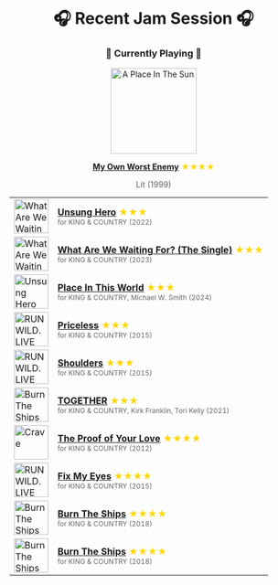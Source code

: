 <div align='center'>

# 🎧 Recent Jam Session 🎧

<h3>🎵 Currently Playing 🎵</h3>

<a href="https://open.spotify.com/track/33iv3wnGMrrDugd7GBso1z"><img src="https://i.scdn.co/image/ab67616d0000b2737b40b2abdbcb8520874f29ed" width="150" height="150" alt="A Place In The Sun" /></a>

<b><a href="https://open.spotify.com/track/33iv3wnGMrrDugd7GBso1z">My Own Worst Enemy</a></b><span style="color: gold;"> ★★★★</span>

<span style="color: #666;">Lit (1999)</span>

<table style='margin: 0 auto; max-width: 550px;'>
<tr>
<td width="60"><a href="https://open.spotify.com/track/3SlET8cwpL8uGI6BFFqmsp"><img src="https://i.scdn.co/image/ab67616d0000b2734f582a7765b766fac982283a" width="60" height="60" alt="What Are We Waiting For?" /></a></td>
<td><b><a href="https://open.spotify.com/track/3SlET8cwpL8uGI6BFFqmsp">Unsung Hero</a></b> <span style="color: gold;"> ★★★</span><br><span style="font-size: 12px; color: #666;">for KING & COUNTRY (2022)</span></td>
</tr>
<tr>
<td width="60"><a href="https://open.spotify.com/track/4Vv58i2pIEeEWQsyS1Acrx"><img src="https://i.scdn.co/image/ab67616d0000b273c3f78dde5c0e86d445d5c5a4" width="60" height="60" alt="What Are We Waiting For? +" /></a></td>
<td><b><a href="https://open.spotify.com/track/4Vv58i2pIEeEWQsyS1Acrx">What Are We Waiting For? (The Single)</a></b> <span style="color: gold;"> ★★★</span><br><span style="font-size: 12px; color: #666;">for KING & COUNTRY (2023)</span></td>
</tr>
<tr>
<td width="60"><a href="https://open.spotify.com/track/5EFy628DSPL8FpuOLavfCl"><img src="https://i.scdn.co/image/ab67616d0000b27337cafa140d73cc50dcc3924a" width="60" height="60" alt="Unsung Hero (The Inspired By Soundtrack)" /></a></td>
<td><b><a href="https://open.spotify.com/track/5EFy628DSPL8FpuOLavfCl">Place In This World</a></b> <span style="color: gold;"> ★★★</span><br><span style="font-size: 12px; color: #666;">for KING & COUNTRY, Michael W. Smith (2024)</span></td>
</tr>
<tr>
<td width="60"><a href="https://open.spotify.com/track/7BTmtN6bP35E54vVASTqao"><img src="https://i.scdn.co/image/ab67616d0000b273a9f93956b93ec03a7555ae7d" width="60" height="60" alt="RUN WILD. LIVE FREE. LOVE STRONG. (Deluxe Anniversary Edition)" /></a></td>
<td><b><a href="https://open.spotify.com/track/7BTmtN6bP35E54vVASTqao">Priceless</a></b> <span style="color: gold;"> ★★★</span><br><span style="font-size: 12px; color: #666;">for KING & COUNTRY (2015)</span></td>
</tr>
<tr>
<td width="60"><a href="https://open.spotify.com/track/5MCG4XcVcvCOXWpSg2cfRC"><img src="https://i.scdn.co/image/ab67616d0000b273a9f93956b93ec03a7555ae7d" width="60" height="60" alt="RUN WILD. LIVE FREE. LOVE STRONG. (Deluxe Anniversary Edition)" /></a></td>
<td><b><a href="https://open.spotify.com/track/5MCG4XcVcvCOXWpSg2cfRC">Shoulders</a></b> <span style="color: gold;"> ★★★</span><br><span style="font-size: 12px; color: #666;">for KING & COUNTRY (2015)</span></td>
</tr>
<tr>
<td width="60"><a href="https://open.spotify.com/track/1D9qrTl2rVrS2XP9RDLLs0"><img src="https://i.scdn.co/image/ab67616d0000b273c23344fb16b6497459430460" width="60" height="60" alt="Burn The Ships (Deluxe Edition: Remixes & Collaborations)" /></a></td>
<td><b><a href="https://open.spotify.com/track/1D9qrTl2rVrS2XP9RDLLs0">TOGETHER</a></b> <span style="color: gold;"> ★★★</span><br><span style="font-size: 12px; color: #666;">for KING & COUNTRY, Kirk Franklin, Tori Kelly (2021)</span></td>
</tr>
<tr>
<td width="60"><a href="https://open.spotify.com/track/5pNavG44Qct8Vm5vQDDxYF"><img src="https://i.scdn.co/image/ab67616d0000b273b3e7d09ce7493d8c41c43ac9" width="60" height="60" alt="Crave" /></a></td>
<td><b><a href="https://open.spotify.com/track/5pNavG44Qct8Vm5vQDDxYF">The Proof of Your Love</a></b> <span style="color: gold;"> ★★★★</span><br><span style="font-size: 12px; color: #666;">for KING & COUNTRY (2012)</span></td>
</tr>
<tr>
<td width="60"><a href="https://open.spotify.com/track/7zJg7aNCvTKW9EtG1Dvzkl"><img src="https://i.scdn.co/image/ab67616d0000b273a9f93956b93ec03a7555ae7d" width="60" height="60" alt="RUN WILD. LIVE FREE. LOVE STRONG. (Deluxe Anniversary Edition)" /></a></td>
<td><b><a href="https://open.spotify.com/track/7zJg7aNCvTKW9EtG1Dvzkl">Fix My Eyes</a></b> <span style="color: gold;"> ★★★★</span><br><span style="font-size: 12px; color: #666;">for KING & COUNTRY (2015)</span></td>
</tr>
<tr>
<td width="60"><a href="https://open.spotify.com/track/6qNSq6OKjNgXAn3Kj9HBKf"><img src="https://i.scdn.co/image/ab67616d0000b27350ea433465b51df6d43194fd" width="60" height="60" alt="Burn The Ships" /></a></td>
<td><b><a href="https://open.spotify.com/track/6qNSq6OKjNgXAn3Kj9HBKf">Burn The Ships</a></b> <span style="color: gold;"> ★★★★</span><br><span style="font-size: 12px; color: #666;">for KING & COUNTRY (2018)</span></td>
</tr>
<tr>
<td width="60"><a href="https://open.spotify.com/track/6qNSq6OKjNgXAn3Kj9HBKf"><img src="https://i.scdn.co/image/ab67616d0000b27350ea433465b51df6d43194fd" width="60" height="60" alt="Burn The Ships" /></a></td>
<td><b><a href="https://open.spotify.com/track/6qNSq6OKjNgXAn3Kj9HBKf">Burn The Ships</a></b> <span style="color: gold;"> ★★★★</span><br><span style="font-size: 12px; color: #666;">for KING & COUNTRY (2018)</span></td>
</tr>
</table>
</div>

